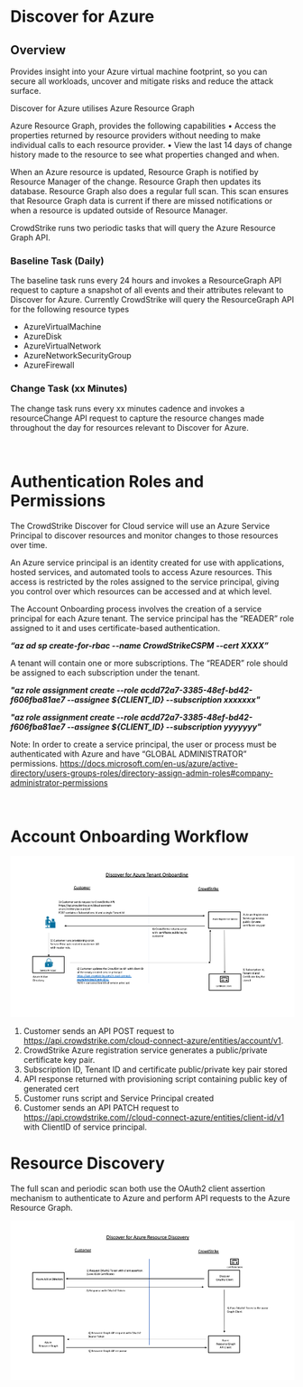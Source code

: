 # Discover for Azure

## Overview

Provides insight into your Azure virtual machine footprint, so you can secure all workloads, uncover and mitigate risks and reduce the attack surface.

Discover for Azure utilises Azure Resource Graph 

Azure Resource Graph, provides the following capabilities
•	Access the properties returned by resource providers without needing to make individual calls to each resource provider.
•	View the last 14 days of change history made to the resource to see what properties changed and when. 

When an Azure resource is updated, Resource Graph is notified by Resource Manager of the change. Resource Graph then updates its database. Resource Graph also does a regular full scan. This scan ensures that Resource Graph data is current if there are missed notifications or when a resource is updated outside of Resource Manager.

CrowdStrike runs two periodic tasks that will query the Azure Resource Graph API.

### Baseline Task (Daily)

The baseline task runs every 24 hours and invokes a ResourceGraph API request to capture a snapshot of all events and their attributes relevant to Discover for Azure.  Currently CrowdStrike will query the ResourceGraph API for the following resource types
*	AzureVirtualMachine
*	AzureDisk
*	AzureVirtualNetwork
*	AzureNetworkSecurityGroup
*	AzureFirewall

### Change Task (xx Minutes)

The change task runs every xx minutes cadence and invokes a resourceChange API request to capture the resource changes made throughout the day for resources relevant to Discover for Azure.

 
# Authentication Roles and Permissions
The CrowdStrike Discover for Cloud service will use an Azure Service Principal to discover resources and monitor changes to those resources over time. 

An Azure service principal is an identity created for use with applications, hosted services, and automated tools to access Azure resources. This access is restricted by the roles assigned to the service principal, giving you control over which resources can be accessed and at which level.

The Account Onboarding process involves the creation of a service principal for each Azure tenant.  The service principal has the “READER” role assigned to it and uses certificate-based authentication. 

__*“az ad sp create-for-rbac --name CrowdStrikeCSPM --cert XXXX”*__

A tenant will contain one or more subscriptions. 
The “READER” role should be assigned to each subscription under the tenant.

__*"az role assignment create --role acdd72a7-3385-48ef-bd42-f606fba81ae7 --assignee ${CLIENT_ID} --subscription xxxxxxx"*__

__*"az role assignment create --role acdd72a7-3385-48ef-bd42-f606fba81ae7 --assignee ${CLIENT_ID} --subscription yyyyyyy"*__

Note:  In order to create a service principal, the user or process must be authenticated with Azure and have “GLOBAL ADMINISTRATOR” permissions. 
https://docs.microsoft.com/en-us/azure/active-directory/users-groups-roles/directory-assign-admin-roles#company-administrator-permissions


 
# Account Onboarding Workflow

![Account Onboarding)](images/Slide1.png)
 

1)	Customer sends an API POST request to https://api.crowdstrike.com/cloud-connect-azure/entities/account/v1.	
2)	CrowdStrike Azure registration service generates a public/private certificate key pair.
3)	Subscription ID, Tenant ID and certificate public/private key pair stored
4)	API response returned with provisioning script containing public key of generated cert
5)	Customer runs script and Service Principal created
6)	Customer sends an API PATCH request to https://api.crowdstrike.com//cloud-connect-azure/entities/client-id/v1 with ClientID of service principal.

# Resource Discovery

The full scan and periodic scan both use the OAuth2 client assertion mechanism to authenticate to Azure and perform API requests to the Azure Resource Graph. 

![Resource Discovery)](images/Slide2.png)


